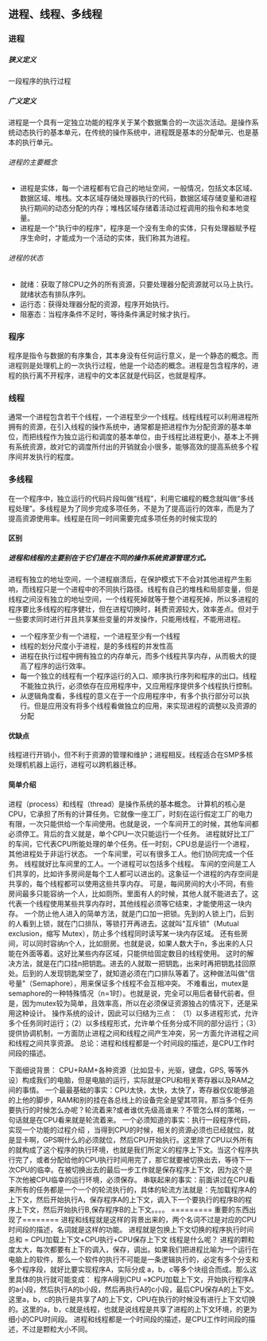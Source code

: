 ## 进程、线程、多线程

### 进程
##### 狭义定义
一段程序的执行过程
##### 广义定义
进程是一个具有一定独立功能的程序关于某个数据集合的一次运次活动。是操作系统动态执行的基本单元，在传统的操作系统中，进程既是基本的分配单元、也是基本的执行单元。
###### 进程的主要概念
* 进程是实体，每一个进程都有它自己的地址空间，一般情况，包括文本区域、数据区域、堆栈。文本区域存储处理器执行的代码，数据区域存储变量和进程执行期间的动态分配的内存；堆栈区域存储着活动过程调用的指令和本地变量。
* 进程是一个"执行中的程序"，程序是一个没有生命的实体，只有处理器赋予程序生命时，才能成为一个活动的实体，我们称其为进程。
###### 进程的状态
* 就绪：获取了除CPU之外的所有资源，只要处理器分配资源就可以马上执行。就绪状态有排队序列。
* 运行态：获得处理器分配的资源，程序开始执行。
* 阻塞态：当程序条件不足时，等待条件满足时候才执行。
### 程序
程序是指令与数据的有序集合，其本身没有任何运行意义，是一个静态的概念。而进程则是处理机上的一次执行过程，他是一个动态的概念。进程是包含程序的，进程的执行离不开程序，进程中的文本区就是代码区，也就是程序。

### 线程
通常一个进程包含若干个线程，一个进程至少一个线程。线程线程可以利用进程所拥有的资源，在引入线程的操作系统中，通常都是把进程作为分配资源的基本单位，而把线程作为独立运行和调度的基本单位，由于线程比进程更小，基本上不拥有系统资源，故对它的调度所付出的开销就会小很多，能够高效的提高系统多个程序间并发执行的程度。

### 多线程
在一个程序中，独立运行的代码片段叫做“线程”，利用它编程的概念就叫做“多线程处理”。多线程是为了同步完成多项任务，不是为了提高运行的效率，而是为了提高资源使用率。线程是在同一时间需要完成多项任务的时候实现的

#### 区别
##### 进程和线程的主要别在于它们是在不同的操作系统资源管理方式。
进程有独立的地址空间，一个进程崩溃后，在保护模式下不会对其他进程产生影响，而线程只是一个进程中的不同执行路径。线程有自己的堆栈和局部变量，但是线程之间没有独立的地址空间，一个线程死掉就等于整个进程死掉，所以多进程的程序要比多线程的程序健壮，但在进程切换时，耗费资源较大，效率差点。但对于一些要求同时进行并且共享某些变量的并发操作，只能用线程，不能用进程。
* 一个程序至少有一个进程，一个进程至少有一个线程
* 线程的划分尺度小于进程，是的多线程的并发性高
* 进程在执行过程中拥有独立的内存单元，而多个线程共享内存，从而极大的提高了程序的运行效率。
* 每一个独立的线程有一个程序运行的入口、顺序执行序列和程序的出口。线程不能独立执行，必须依存在应用程序中，又应用程序提供多个线程执行控制。
* 从逻辑角度看，多线程的意义在于一个应用程序中，有多个执行部分可以执行。但是应用没有将多个线程看做独立的应用，来实现进程的调整以及资源的分配

#### 优缺点
线程进行开销小，但不利于资源的管理和维护；进程相反。线程适合在SMP多核处理机机器上运行，进程可以跨机器迁移。



#### 简单介绍

进程（process）和线程（thread）是操作系统的基本概念。
计算机的核心是CPU，它承担了所有的计算任务。它就像一座工厂，时刻在运行假定工厂的电力有限，一次只能供给一个车间使用。也就是说，一个车间开工的时候，其他车间都必须停工。背后的含义就是，单个CPU一次只能运行一个任务。
进程就好比工厂的车间，它代表CPU所能处理的单个任务。任一时刻，CPU总是运行一个进程，其他进程处于非运行状态。
一个车间里，可以有很多工人。他们协同完成一个任务。
线程就好比车间里的工人。一个进程可以包括多个线程。
车间的空间是工人们共享的，比如许多房间是每个工人都可以进出的。这象征一个进程的内存空间是共享的，每个线程都可以使用这些共享内存。
可是，每间房间的大小不同，有些房间最多只能容纳一个人，比如厕所。里面有人的时候，其他人就不能进去了。这代表一个线程使用某些共享内存时，其他线程必须等它结束，才能使用这一块内存。
一个防止他人进入的简单方法，就是门口加一把锁。先到的人锁上门，后到的人看到上锁，就在门口排队，等锁打开再进去。这就叫"互斥锁"（Mutual exclusion，缩写 Mutex），防止多个线程同时读写某一块内存区域。
还有些房间，可以同时容纳n个人，比如厨房。也就是说，如果人数大于n，多出来的人只能在外面等着。这好比某些内存区域，只能供给固定数目的线程使用。
这时的解决方法，就是在门口挂n把钥匙。进去的人就取一把钥匙，出来时再把钥匙挂回原处。后到的人发现钥匙架空了，就知道必须在门口排队等着了。这种做法叫做"信号量"（Semaphore），用来保证多个线程不会互相冲突。
不难看出，mutex是semaphore的一种特殊情况（n=1时）。也就是说，完全可以用后者替代前者。但是，因为mutex较为简单，且效率高，所以在必须保证资源独占的情况下，还是采用这种设计。
操作系统的设计，因此可以归结为三点：
（1）以多进程形式，允许多个任务同时运行；（2）以多线程形式，允许单个任务分成不同的部分运行；（3）提供协调机制，一方面防止进程之间和线程之间产生冲突，另一方面允许进程之间和线程之间共享资源。
总论：进程和线程都是一个时间段的描述，是CPU工作时间段的描述。

下面细说背景：
CPU+RAM+各种资源（比如显卡，光驱，键盘，GPS, 等等外设）构成我们的电脑，但是电脑的运行，实际就是CPU和相关寄存器以及RAM之间的事情。
一个最最基础的事实：CPU太快，太快，太快了，寄存器仅仅能够追的上他的脚步，RAM和别的挂在各总线上的设备完全是望其项背。那当多个任务要执行的时候怎么办呢？轮流着来?或者谁优先级高谁来？不管怎么样的策略，一句话就是在CPU看来就是轮流着来。
一个必须知道的事实：执行一段程序代码，实现一个功能的过程介绍 ，当得到CPU的时候，相关的资源必须也已经就位，就是显卡啊，GPS啊什么的必须就位，然后CPU开始执行。这里除了CPU以外所有的就构成了这个程序的执行环境，也就是我们所定义的程序上下文。当这个程序执行完了，或者分配给他的CPU执行时间用完了，那它就要被切换出去，等待下一次CPU的临幸。在被切换出去的最后一步工作就是保存程序上下文，因为这个是下次他被CPU临幸的运行环境，必须保存。
串联起来的事实：前面讲过在CPU看来所有的任务都是一个一个的轮流执行的，具体的轮流方法就是：先加载程序A的上下文，然后开始执行A，保存程序A的上下文，调入下一个要执行的程序B的程序上下文，然后开始执行B,保存程序B的上下文。。。。
========= 重要的东西出现了========
进程和线程就是这样的背景出来的，两个名词不过是对应的CPU时间段的描述，名词就是这样的功能。
进程就是包换上下文切换的程序执行时间总和 = CPU加载上下文+CPU执行+CPU保存上下文
线程是什么呢？
进程的颗粒度太大，每次都要有上下的调入，保存，调出。如果我们把进程比喻为一个运行在电脑上的软件，那么一个软件的执行不可能是一条逻辑执行的，必定有多个分支和多个程序段，就好比要实现程序A，实际分成 a，b，c等多个块组合而成。那么这里具体的执行就可能变成：
程序A得到CPU =》CPU加载上下文，开始执行程序A的a小段，然后执行A的b小段，然后再执行A的c小段，最后CPU保存A的上下文。
这里a，b，c的执行是共享了A的上下文，CPU在执行的时候没有进行上下文切换的。这里的a，b，c就是线程，也就是说线程是共享了进程的上下文环境，的更为细小的CPU时间段。
进程和线程都是一个时间段的描述，是CPU工作时间段的描述，不过是颗粒大小不同。